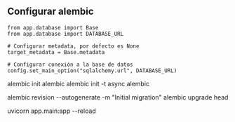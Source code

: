 ## Configurar alembic

```
from app.database import Base
from app.database import DATABASE_URL

# Configurar metadata, por defecto es None
target_metadata = Base.metadata

# Configurar conexión a la base de datos
config.set_main_option("sqlalchemy.url", DATABASE_URL)
```

alembic init alembic
alembic init -t async alembic

alembic revision --autogenerate -m "Initial migration"
alembic upgrade head

uvicorn app.main:app --reload
